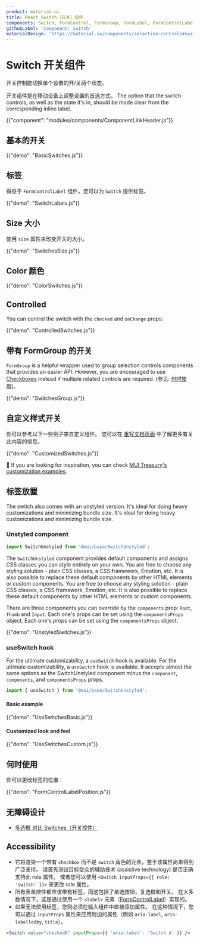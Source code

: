 ```yaml
---
product: material-ui
title: React Switch（开关）组件
components: Switch, FormControl, FormGroup, FormLabel, FormControlLabel, SwitchUnstyled
githubLabel: 'component: switch'
materialDesign: 'https://material.io/components/selection-controls#switches'
---
```


# Switch 开关组件

<p class="description">开关控制能切换单个设置的开/关两个状态。</p>

开关组件是在移动设备上调整设置的首选方式。 The option that the switch controls, as well as the state it's in, should be made clear from the corresponding inline label.

{{"component": "modules/components/ComponentLinkHeader.js"}}

## 基本的开关

{{"demo": "BasicSwitches.js"}}

## 标签

得益于 `FormControlLabel` 组件，您可以为 `Switch` 提供标签。

{{"demo": "SwitchLabels.js"}}

## Size 大小

使用 `size` 属性来改变开关的大小。

{{"demo": "SwitchesSize.js"}}

## Color 颜色

{{"demo": "ColorSwitches.js"}}

## Controlled

You can control the switch with the `checked` and `onChange` props:

{{"demo": "ControlledSwitches.js"}}

## 带有 FormGroup 的开关

`FormGroup` is a helpful wrapper used to group selection controls components that provides an easier API. However, you are encouraged to use [Checkboxes](/material-ui/react-checkbox/) instead if multiple related controls are required. (参见: [何时使用](#when-to-use))。

{{"demo": "SwitchesGroup.js"}}

## 自定义样式开关

你可以参考以下一些例子来自定义组件。 您可以在 [重写文档页面](/material-ui/customization/how-to-customize/) 中了解更多有关此内容的信息。

{{"demo": "CustomizedSwitches.js"}}

🎨 If you are looking for inspiration, you can check [MUI Treasury's customization examples](https://mui-treasury.com/styles/switch/).

## 标签放置

The switch also comes with an unstyled version. It's ideal for doing heavy customizations and minimizing bundle size. It's ideal for doing heavy customizations and minimizing bundle size.

### Unstyled component

```jsx
import SwitchUnstyled from '@mui/base/SwitchUnstyled';
```

The `SwitchUnstyled` component provides default components and assigns CSS classes you can style entirely on your own. You are free to choose any styling solution - plain CSS classes, a CSS framework, Emotion, etc. It is also possible to replace these default components by other HTML elements or custom components. You are free to choose any styling solution - plain CSS classes, a CSS framework, Emotion, etc. It is also possible to replace these default components by other HTML elements or custom components.

There are three components you can override by the `components` prop: `Root`, `Thumb` and `Input`. Each one's props can be set using the `componentsProps` object. Each one's props can be set using the `componentsProps` object.

{{"demo": "UnstyledSwitches.js"}}

### useSwitch hook

For the ultimate customizability, a `useSwitch` hook is available. For the ultimate customizability, a `useSwitch` hook is available. It accepts almost the same options as the SwitchUnstyled component minus the `component`, `components`, and `componentsProps` props.

```jsx
import { useSwitch } from '@mui/base/SwitchUnstyled';
```

#### Basic example

{{"demo": "UseSwitchesBasic.js"}}

#### Customized look and feel

{{"demo": "UseSwitchesCustom.js"}}

## 何时使用

你可以更改标签的位置：

{{"demo": "FormControlLabelPosition.js"}}

## 无障碍设计

- [多选框 对比 Switches（开关控件）](https://uxplanet.org/checkbox-vs-toggle-switch-7fc6e83f10b8)

## Accessibility

- 它将渲染一个带有 `checkbox` 而不是 `switch` 角色的元素，鉴于该属性尚未得到广泛支持。 请首先测试目标受众的辅助技术 (assistive technology) 是否正确支持此 role 属性。 或者您可以使用 `<Switch inputProps={{ role: 'switch' }}>` 来更改 role 属性。
- 所有表单控件都应该带有标签，而这包括了单选按钮，复选框和开关。 在大多数情况下，这是通过使用一个 `<label>` 元素（[FormControlLabel](/material-ui/api/form-control-label/)）实现的。
- 如果无法使用标签，您则必须在输入组件中直接添加属性。 在这种情况下，您可以通过 `inputProps` 属性来应用附加的属性（例如 `aria-label`, `aria-labelledby`, `title`）。

```jsx
<Switch value="checkedA" inputProps={{ 'aria-label': 'Switch A' }} />
```
